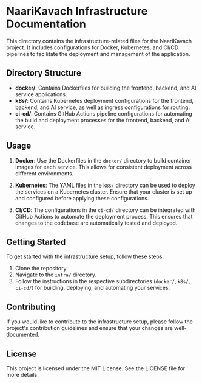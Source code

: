 # NaariKavach Infrastructure Documentation

This directory contains the infrastructure-related files for the NaariKavach project. It includes configurations for Docker, Kubernetes, and CI/CD pipelines to facilitate the deployment and management of the application.

## Directory Structure

- **docker/**: Contains Dockerfiles for building the frontend, backend, and AI service applications.
- **k8s/**: Contains Kubernetes deployment configurations for the frontend, backend, and AI service, as well as ingress configurations for routing.
- **ci-cd/**: Contains GitHub Actions pipeline configurations for automating the build and deployment processes for the frontend, backend, and AI service.

## Usage

1. **Docker**: Use the Dockerfiles in the `docker/` directory to build container images for each service. This allows for consistent deployment across different environments.

2. **Kubernetes**: The YAML files in the `k8s/` directory can be used to deploy the services on a Kubernetes cluster. Ensure that your cluster is set up and configured before applying these configurations.

3. **CI/CD**: The configurations in the `ci-cd/` directory can be integrated with GitHub Actions to automate the deployment process. This ensures that changes to the codebase are automatically tested and deployed.

## Getting Started

To get started with the infrastructure setup, follow these steps:

1. Clone the repository.
2. Navigate to the `infra/` directory.
3. Follow the instructions in the respective subdirectories (`docker/`, `k8s/`, `ci-cd/`) for building, deploying, and automating your services.

## Contributing

If you would like to contribute to the infrastructure setup, please follow the project's contribution guidelines and ensure that your changes are well-documented.

## License

This project is licensed under the MIT License. See the LICENSE file for more details.